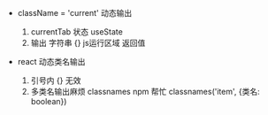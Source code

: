 - className = 'current' 动态输出
    1. currentTab 状态 useState
    2. 输出  字符串
        {}  js运行区域  返回值

- react 动态类名输出
    1. 引号内 {} 无效
    2. 多类名输出麻烦
        classnames npm 帮忙
        classnames('item', {类名: boolean})